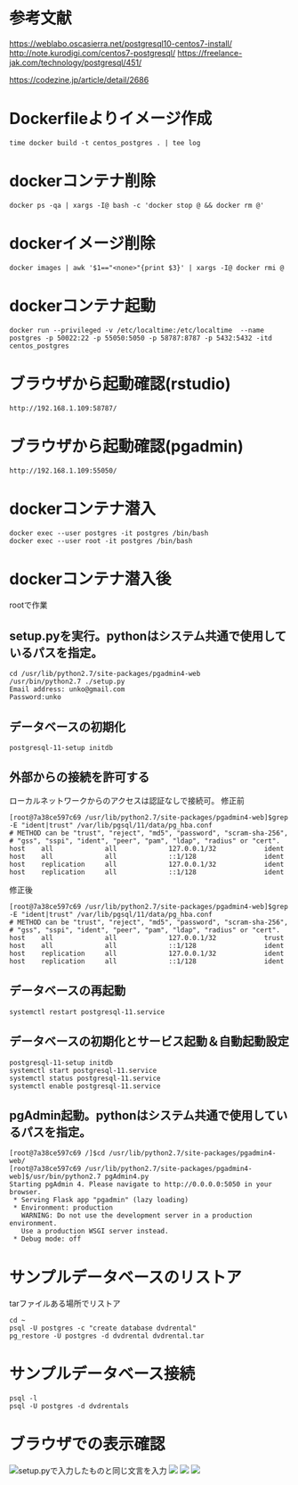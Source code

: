 # 参考文献
https://weblabo.oscasierra.net/postgresql10-centos7-install/
http://note.kurodigi.com/centos7-postgresql/
https://freelance-jak.com/technology/postgresql/451/

https://codezine.jp/article/detail/2686


# Dockerfileよりイメージ作成
```
time docker build -t centos_postgres . | tee log
```

# dockerコンテナ削除
```
docker ps -qa | xargs -I@ bash -c 'docker stop @ && docker rm @'
```

# dockerイメージ削除
```
docker images | awk '$1=="<none>"{print $3}' | xargs -I@ docker rmi @
```

# dockerコンテナ起動
```
docker run --privileged -v /etc/localtime:/etc/localtime  --name postgres -p 50022:22 -p 55050:5050 -p 58787:8787 -p 5432:5432 -itd centos_postgres
```

# ブラウザから起動確認(rstudio)
```
http://192.168.1.109:58787/
```

# ブラウザから起動確認(pgadmin)
```
http://192.168.1.109:55050/
```

# dockerコンテナ潜入
```
docker exec --user postgres -it postgres /bin/bash
docker exec --user root -it postgres /bin/bash
```

# dockerコンテナ潜入後
rootで作業
## setup.pyを実行。pythonはシステム共通で使用しているパスを指定。
```
cd /usr/lib/python2.7/site-packages/pgadmin4-web
/usr/bin/python2.7 ./setup.py
Email address: unko@gmail.com
Password:unko
```
## データベースの初期化
```
postgresql-11-setup initdb
``` 
## 外部からの接続を許可する
ローカルネットワークからのアクセスは認証なしで接続可。
修正前
```
[root@7a38ce597c69 /usr/lib/python2.7/site-packages/pgadmin4-web]$grep -E "ident|trust" /var/lib/pgsql/11/data/pg_hba.conf
# METHOD can be "trust", "reject", "md5", "password", "scram-sha-256",
# "gss", "sspi", "ident", "peer", "pam", "ldap", "radius" or "cert".
host    all             all             127.0.0.1/32            ident
host    all             all             ::1/128                 ident
host    replication     all             127.0.0.1/32            ident
host    replication     all             ::1/128                 ident
```
修正後
```
[root@7a38ce597c69 /usr/lib/python2.7/site-packages/pgadmin4-web]$grep -E "ident|trust" /var/lib/pgsql/11/data/pg_hba.conf
# METHOD can be "trust", "reject", "md5", "password", "scram-sha-256",
# "gss", "sspi", "ident", "peer", "pam", "ldap", "radius" or "cert".
host    all             all             127.0.0.1/32            trust
host    all             all             ::1/128                 ident
host    replication     all             127.0.0.1/32            ident
host    replication     all             ::1/128                 ident
```

## データベースの再起動
```
systemctl restart postgresql-11.service
```

## データベースの初期化とサービス起動＆自動起動設定
```
postgresql-11-setup initdb
systemctl start postgresql-11.service
systemctl status postgresql-11.service
systemctl enable postgresql-11.service
``` 
## pgAdmin起動。pythonはシステム共通で使用しているパスを指定。
```
[root@7a38ce597c69 /]$cd /usr/lib/python2.7/site-packages/pgadmin4-web/
[root@7a38ce597c69 /usr/lib/python2.7/site-packages/pgadmin4-web]$/usr/bin/python2.7 pgAdmin4.py
Starting pgAdmin 4. Please navigate to http://0.0.0.0:5050 in your browser.
 * Serving Flask app "pgadmin" (lazy loading)
 * Environment: production
   WARNING: Do not use the development server in a production environment.
   Use a production WSGI server instead.
 * Debug mode: off
``` 

# サンプルデータベースのリストア
tarファイルある場所でリストア
```
cd ~
psql -U postgres -c "create database dvdrental"
pg_restore -U postgres -d dvdrental dvdrental.tar
```

# サンプルデータベース接続
```
psql -l
psql -U postgres -d dvdrentals
```

# ブラウザでの表示確認

![setup.pyで入力したものと同じ文言を入力](./0.png)
![](./1.png)
![](./2.png)
![](./3.png)
